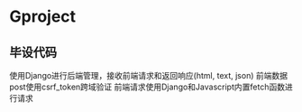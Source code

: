 # Gproject
## 毕设代码
  使用Django进行后端管理，接收前端请求和返回响应(html, text, json)
  前端数据post使用csrf_token跨域验证
  前端请求使用Django和Javascript内置fetch函数进行请求
